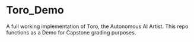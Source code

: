 # Toro_Demo
A full working implementation of Toro, the Autonomous AI Artist. This repo functions as a Demo for Capstone grading purposes.
